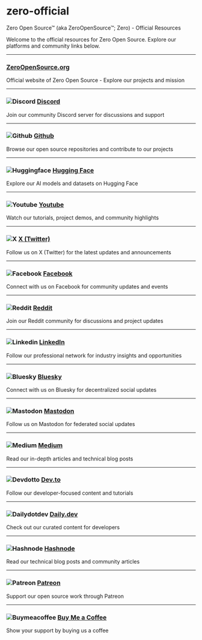 # zero-official

Zero Open Source™ (aka ZeroOpenSource™; Zero) - Official Resources

Welcome to the official resources for Zero Open Source. Explore our platforms and community links below.

---

### [ZeroOpenSource.org](https://zeroopensource.org/)

Official website of Zero Open Source - Explore our projects and mission

---

### ![Discord](https://img.shields.io/badge/Discord-000?style=flat&logo=Discord&logoColor=white) [Discord](https://discord.gg/2a5HcmxvgC)

Join our community Discord server for discussions and support

---

### ![Github](https://img.shields.io/badge/Github-000?style=flat&logo=Github&logoColor=white) [Github](https://github.com/zeroopensource)

Browse our open source repositories and contribute to our projects

---

### ![Huggingface](https://img.shields.io/badge/Huggingface-000?style=flat&logo=Huggingface&logoColor=white) [Hugging Face](https://huggingface.co/ZeroOpenSource)

Explore our AI models and datasets on Hugging Face

---

### ![Youtube](https://img.shields.io/badge/Youtube-000?style=flat&logo=Youtube&logoColor=white) [Youtube](https://www.youtube.com/@ZeroOpenSource)

Watch our tutorials, project demos, and community highlights

---

### ![X](https://img.shields.io/badge/X-000?style=flat&logo=X&logoColor=white) [X (Twitter)](https://x.com/ZeroOpenSource)

Follow us on X (Twitter) for the latest updates and announcements

---

### ![Facebook](https://img.shields.io/badge/Facebook-000?style=flat&logo=Facebook&logoColor=white) [Facebook](https://www.facebook.com/ZeroOpenSource)

Connect with us on Facebook for community updates and events

---

### ![Reddit](https://img.shields.io/badge/Reddit-000?style=flat&logo=Reddit&logoColor=white) [Reddit](https://www.reddit.com/r/ZeroOpenSource)

Join our Reddit community for discussions and project updates

---

### ![Linkedin](https://img.shields.io/badge/Linkedin-000?style=flat&logo=Linkedin&logoColor=white) [LinkedIn](https://www.linkedin.com/company/zeroopensource)

Follow our professional network for industry insights and opportunities

---

### ![Bluesky](https://img.shields.io/badge/Bluesky-000?style=flat&logo=Bluesky&logoColor=white) [Bluesky](https://bsky.app/profile/zeroopensource.bsky.social)

Connect with us on Bluesky for decentralized social updates

---

### ![Mastodon](https://img.shields.io/badge/Mastodon-000?style=flat&logo=Mastodon&logoColor=white) [Mastodon](https://mastodon.social/@ZeroOpenSource)

Follow us on Mastodon for federated social updates

---

### ![Medium](https://img.shields.io/badge/Medium-000?style=flat&logo=Medium&logoColor=white) [Medium](https://medium.com/@zeroopensource)

Read our in-depth articles and technical blog posts

---

### ![Devdotto](https://img.shields.io/badge/Devdotto-000?style=flat&logo=Devdotto&logoColor=white) [Dev.to](https://dev.to/zeroopensource)

Follow our developer-focused content and tutorials

---

### ![Dailydotdev](https://img.shields.io/badge/Dailydotdev-000?style=flat&logo=Dailydotdev&logoColor=white) [Daily.dev](https://app.daily.dev/zeroopensource)

Check out our curated content for developers

---

### ![Hashnode](https://img.shields.io/badge/Hashnode-000?style=flat&logo=Hashnode&logoColor=white) [Hashnode](https://zeroopensource.hashnode.dev/)

Read our technical blog posts and community articles

---

### ![Patreon](https://img.shields.io/badge/Patreon-000?style=flat&logo=Patreon&logoColor=white) [Patreon](https://www.patreon.com/c/ZeroOpenSource)

Support our open source work through Patreon

---

### ![Buymeacoffee](https://img.shields.io/badge/Buymeacoffee-000?style=flat&logo=Buymeacoffee&logoColor=white) [Buy Me a Coffee](https://buymeacoffee.com/zeroopensource)

Show your support by buying us a coffee
